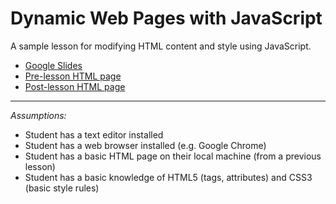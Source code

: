 # Dynamic Web Pages with JavaScript

A sample lesson for modifying HTML content and style using JavaScript.

* [Google Slides](https://docs.google.com/presentation/d/1_aGB9GcLHR8vck2rMWFPXyeNMnHJZijEB8SNvaux7lM/edit?usp=sharing)
* [Pre-lesson HTML page]()
* [Post-lesson HTML page]()

----

*Assumptions:*

* Student has a text editor installed
* Student has a web browser installed (e.g. Google Chrome)
* Student has a basic HTML page on their local machine (from a previous lesson)
* Student has a basic knowledge of HTML5 (tags, attributes) and CSS3 (basic style rules)
